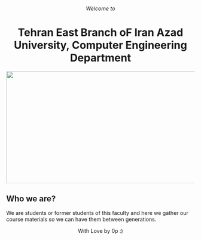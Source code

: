 <h6 align="center">Welcome to</h6>
<h1 align="center">Tehran East Branch oF Iran Azad University, Computer Engineering Department</h1>
<p align="center">
<img src=".img/banner.jpg" width="1920" height="300"></img>
</p>

## Who we are?

We are students or former students of this faculty and here we gather our course materials so we can have them between generations.

<p align="center">With Love by 0p :)</p>
